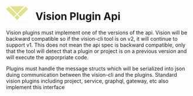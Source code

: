 # ![logo](./images/vision-logo.svg "Vision") &nbsp; Vision Plugin Api

Vision plugins must implement one of the versions of the api. Vision will
be backward compatible so if the vision-cli tool is on v2, it will continue
to support v1. This does not mean the api spec is backward compatible, only
that the tool will detect that a plugin or project is on a previous version
and will execute the apporpriate code.

Plugins must handle the message structs which will be serialized into json
duing communication between the vision-cli and the plugins.
Standard vision plugins including project, service, graphql, gateway, etc also implement this interface
